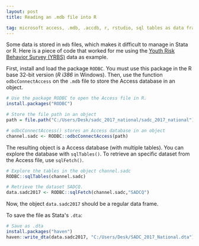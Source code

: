 ```yaml
---
layout: post
title: Reading an .mdb file into R

tag: microsoft access, .mdb, .accdb, r, rstudio, sql tables as data frames, sql table r statistical software, RODBC, how to import .mdb
---
```


Some data is stored in `mdb` files, which makes it difficult to manage in Stata or R. Here is a piece of code that worked for me using the [Youth Risk Behavior Survey (YRBS)](https://www.cdc.gov/healthyyouth/data/yrbs/data.htm) data as example.

First, install and load the package `RODBC`. You must use this package in the R base 32-bit version (*R i386* in Windows). Then, use the function `odbcConnectAccess` on the `.mdb` file to store the Access database in an object.

```r
# Use the package RODBC to open the Access file in R.
install.packages("RODBC")

# Store the file path in an object
path = file.path("C:/Users/Desk/sadc_2017_national/sadc_2017_national")

# odbcConnectAccess() stores an Access database in an object
channel.sadc <- RODBC::odbcConnectAccess(path)
```

The resulting object is a Access database (with multiple tables). You can explore the database with `sqlTables()`. To retrieve an specific dataset from the Access file, use `sqlFetch()`.

```r
# Explore the tables in the object channel.sadc
RODBC::sqlTables(channel.sadc)

# Retrieve the dataset SADCQ.
data.sadc2017 <- RODBC::sqlFetch(channel.sadc,"SADCQ")
```
Now, the object `data.sadc2017` should be a regular data frame.

To save the file as Stata's `.dta`:

```r
# Save as .dta
install.packages("haven")
haven::write_dta(data.sadc2017, "C:/Users/Desk/SADC_2017_National.dta")
```
